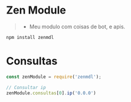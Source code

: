 # Zen Module
> * Meu modulo com coisas de bot, e apis.

```bash
npm install zenmdl
```
# Consultas
```js
const zenModule = require('zenmdl');

// Consultar ip
zenModule.consultas[0].ip('0.0.0')
```